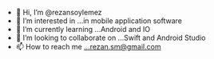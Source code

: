 - 👋 Hi, I’m @rezansoylemez
- 👀 I’m interested in ...in mobile application software
- 🌱 I’m currently learning ...Android and IO
- 💞️ I’m looking to collaborate on ...Swift and Android Studio
- 📫 How to reach me ...rezan.sm@gmail.com

<!---
rezansoylemez/rezansoylemez is a ✨ special ✨ repository because its `README.md` (this file) appears on your GitHub profile.
You can click the Preview link to take a look at your changes.
--->
